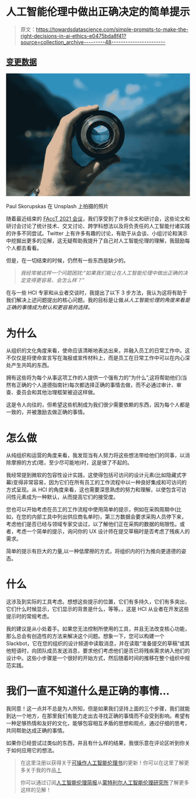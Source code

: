 # 人工智能伦理中做出正确决定的简单提示

> 原文：<https://towardsdatascience.com/simple-prompts-to-make-the-right-decisions-in-ai-ethics-e0475bda8f41?source=collection_archive---------48----------------------->

## [变更数据](https://towardsdatascience.com/tagged/data-for-change)

![](img/094a2150d555e67f540b5a3eeb738d3d.png)

Paul Skorupskas 在 Unsplash 上拍摄的照片

随着最近结束的 [FAccT 2021 会议](http://facctconference.org/2021/)，我们享受到了许多论文和研讨会，这些论文和研讨会讨论了统计技术、交叉讨论、跨学科想法以及将负责任的人工智能付诸实践的许多不同尝试。Twitter 上有许多有趣的讨论，有助于从会谈、小组讨论和演示中挖掘出更多的见解，这无疑帮助我提升了自己对人工智能伦理的理解，我鼓励每个人都去看看。

但是，在一切结束的时候，仍然有一些东西是缺少的。

> *我经常被这样一个问题困扰:“如果我们能让在人工智能伦理中做出正确的决定变得更容易，会怎么样？”*

在与一些 HCI 专家和从业者交谈时，我提出了以下 3 步方法，我认为这将有助于我们解决上述问题提出的核心问题。我的目标是让做*从人工智能伦理的角度来看是正确的事情成为默认和更容易的选择。*

# 为什么

从组织的文化角度来看，使命应该清晰地表达出来，并融入员工的日常工作中。这不仅仅是将使命宣言写在海报或宣传材料上，而是员工在日常工作中可以在内心深处产生共鸣的东西。

拥有这些将为每个从事这项工作的人提供一个强有力的“为什么”,这将帮助他们(当然有正确的个人道德指南针)每次都选择正确的事情去做，而不必通过审计、审查、委员会和其他治理框架被迫这样做。

这是令人向往的，但希望这些机制成为我们很少需要依赖的东西，因为每个人都是一致的，并被激励去做正确的事情。

# 怎么做

从纯组织和运营的角度来看，我发现当有人努力将这些想法带给他们的同事，以消除摩擦的方式(嗯，至少尽可能地)时，这是很了不起的。

我经常提到微软的包容性设计实践，这使得包括可访问的设计元素(比如隐藏式字幕)变得非常容易，因为它们在所有员工的工作流程中以一种良好集成和可访问的方式呈现。从 HCI 的角度来看，这也需要深思熟虑的努力和理解，以使包含可访问性元素成为一种默认，从而提高它们的接受度。

您也可以开始考虑在员工的工作流程中使用简单的提示，例如在采购周期中(比如，在您的内部工具中列出供应商名单时)，第三方数据会要求采购人员停下来，考虑他们是否已经与领域专家交谈过，以了解他们正在采购的数据的局限性。或者，考虑一个简单的提示，询问你的 UX 设计师在提交草稿时是否考虑了残疾人的需求。

简单的提示有巨大的力量,以一种低摩擦的方式，将组织内的行为推向更道德的姿态。

# 什么

这涉及到实际的工具考虑。想想这些提示的位置，它们有多持久，它们有多突出，它们什么时候显示，它们显示的背景是什么，等等。，这是 HCI 从业者在开发这些提示时的常规考虑。

我的建议是从小处着手。如果您无法控制所使用的工具，并且无法改变核心功能，那么总会有创造性的方法来解决这个问题。想象一下，您可以构建一个 Slackbot，它在您的组织的设计频道中读取消息，并在读取“准备提交的草稿”或其他短语时，向团队成员发送消息，要求他们考虑他们是否已将残疾需求纳入他们的设计中。这些小步骤是一个很好的开始方式，然后随着时间的推移在整个组织中规范实践。

# 我们一直不知道什么是正确的事情…

我同意！这一点并不总是为人所知，但是如果我们坚持上面的三个步骤，我们就能到达一个地方，在那里我们有能力走出去寻找正确的事情而不会受到影响。希望有一种足够热情和友好的文化，能够包容相互矛盾的思想和观点，通过仔细的思考，共同帮助达成正确的事情。

如果你已经尝试过类似的东西，并且有什么样的结果，我很乐意在评论区听到你关于如何应用它的想法。

> 在这里注册以获得关于[可操作人工智能伦理书](https://actionableaiethics.substack.com/)的更新！你可以在这里了解更多关于我的作品[！](https://atg-abhishek.github.io/)
> 
> 你可以通过订阅[人工智能伦理简报](https://brief.montrealethics.ai/)从[蒙特利尔人工智能伦理研究所](https://montrealethics.ai/)了解更多这样的见解！